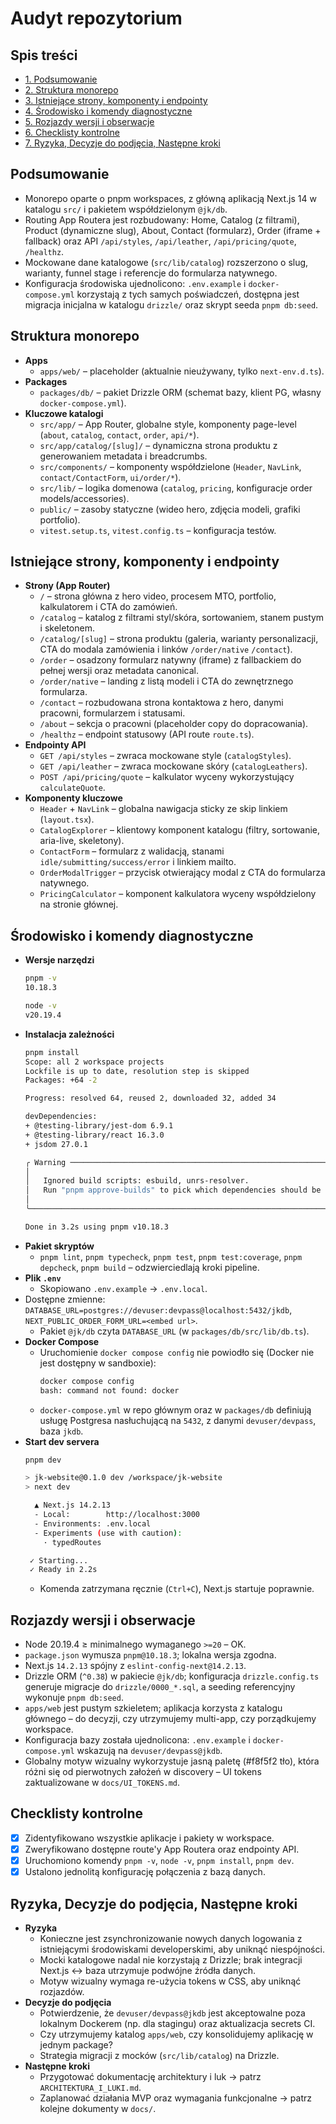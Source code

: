 # Audyt repozytorium

## Spis treści
- [1. Podsumowanie](#podsumowanie)
- [2. Struktura monorepo](#struktura-monorepo)
- [3. Istniejące strony, komponenty i endpointy](#istniejace-strony-komponenty-i-endpointy)
- [4. Środowisko i komendy diagnostyczne](#srodowisko-i-komendy-diagnostyczne)
- [5. Rozjazdy wersji i obserwacje](#rozjazdy-wersji-i-obserwacje)
- [6. Checklisty kontrolne](#checklisty-kontrolne)
- [7. Ryzyka, Decyzje do podjęcia, Następne kroki](#ryzyka-decyzje-do-podjecia-nastepne-kroki)

## Podsumowanie
- Monorepo oparte o pnpm workspaces, z główną aplikacją Next.js 14 w katalogu `src/` i pakietem współdzielonym `@jk/db`.
- Routing App Routera jest rozbudowany: Home, Catalog (z filtrami), Product (dynamiczne slug), About, Contact (formularz), Order (iframe + fallback) oraz API `/api/styles`, `/api/leather`, `/api/pricing/quote`, `/healthz`.
- Mockowane dane katalogowe (`src/lib/catalog`) rozszerzono o slug, warianty, funnel stage i referencje do formularza natywnego.
- Konfiguracja środowiska ujednolicono: `.env.example` i `docker-compose.yml` korzystają z tych samych poświadczeń, dostępna jest migracja inicjalna w katalogu `drizzle/` oraz skrypt seeda `pnpm db:seed`.

## Struktura monorepo
- **Apps**
  - `apps/web/` – placeholder (aktualnie nieużywany, tylko `next-env.d.ts`).
- **Packages**
  - `packages/db/` – pakiet Drizzle ORM (schemat bazy, klient PG, własny `docker-compose.yml`).
- **Kluczowe katalogi**
  - `src/app/` – App Router, globalne style, komponenty page-level (`about`, `catalog`, `contact`, `order`, `api/*`).
  - `src/app/catalog/[slug]/` – dynamiczna strona produktu z generowaniem metadata i breadcrumbs.
  - `src/components/` – komponenty współdzielone (`Header`, `NavLink`, `contact/ContactForm`, `ui/order/*`).
  - `src/lib/` – logika domenowa (`catalog`, `pricing`, konfiguracje order models/accessories).
  - `public/` – zasoby statyczne (wideo hero, zdjęcia modeli, grafiki portfolio).
  - `vitest.setup.ts`, `vitest.config.ts` – konfiguracja testów.

## Istniejące strony, komponenty i endpointy
- **Strony (App Router)**
  - `/` – strona główna z hero video, procesem MTO, portfolio, kalkulatorem i CTA do zamówień.
  - `/catalog` – katalog z filtrami styl/skóra, sortowaniem, stanem pustym i skeletonem.
  - `/catalog/[slug]` – strona produktu (galeria, warianty personalizacji, CTA do modala zamówienia i linków `/order/native` `/contact`).
  - `/order` – osadzony formularz natywny (iframe) z fallbackiem do pełnej wersji oraz metadata canonical.
  - `/order/native` – landing z listą modeli i CTA do zewnętrznego formularza.
  - `/contact` – rozbudowana strona kontaktowa z hero, danymi pracowni, formularzem i statusami.
  - `/about` – sekcja o pracowni (placeholder copy do dopracowania).
  - `/healthz` – endpoint statusowy (API route `route.ts`).
- **Endpointy API**
  - `GET /api/styles` – zwraca mockowane style (`catalogStyles`).
  - `GET /api/leather` – zwraca mockowane skóry (`catalogLeathers`).
  - `POST /api/pricing/quote` – kalkulator wyceny wykorzystujący `calculateQuote`.
- **Komponenty kluczowe**
  - `Header` + `NavLink` – globalna nawigacja sticky ze skip linkiem (`layout.tsx`).
  - `CatalogExplorer` – klientowy komponent katalogu (filtry, sortowanie, aria-live, skeletony).
  - `ContactForm` – formularz z walidacją, stanami `idle/submitting/success/error` i linkiem mailto.
  - `OrderModalTrigger` – przycisk otwierający modal z CTA do formularza natywnego.
  - `PricingCalculator` – komponent kalkulatora wyceny współdzielony na stronie głównej.

## Środowisko i komendy diagnostyczne
- **Wersje narzędzi**
  ```bash
  pnpm -v
  10.18.3
  ```
  ```bash
  node -v
  v20.19.4
  ```
- **Instalacja zależności**
  ```bash
  pnpm install
  Scope: all 2 workspace projects
  Lockfile is up to date, resolution step is skipped
  Packages: +64 -2

  Progress: resolved 64, reused 2, downloaded 32, added 34

  devDependencies:
  + @testing-library/jest-dom 6.9.1
  + @testing-library/react 16.3.0
  + jsdom 27.0.1

  ╭ Warning ─────────────────────────────────────────────────────────────────────────╮
  │                                                                                  │
  │   Ignored build scripts: esbuild, unrs-resolver.                                 │
  │   Run "pnpm approve-builds" to pick which dependencies should be allowed.       │
  │                                                                                  │
  ╰──────────────────────────────────────────────────────────────────────────────────╯

  Done in 3.2s using pnpm v10.18.3
  ```
- **Pakiet skryptów**
  - `pnpm lint`, `pnpm typecheck`, `pnpm test`, `pnpm test:coverage`, `pnpm depcheck`, `pnpm build` – odzwierciedlają kroki pipeline.
- **Plik `.env`**
  - Skopiowano `.env.example` → `.env.local`.
- Dostępne zmienne: `DATABASE_URL=postgres://devuser:devpass@localhost:5432/jkdb`, `NEXT_PUBLIC_ORDER_FORM_URL=<embed url>`.
  - Pakiet `@jk/db` czyta `DATABASE_URL` (w `packages/db/src/lib/db.ts`).
- **Docker Compose**
  - Uruchomienie `docker compose config` nie powiodło się (Docker nie jest dostępny w sandboxie):
    ```bash
    docker compose config
    bash: command not found: docker
    ```
  - `docker-compose.yml` w repo głównym oraz w `packages/db` definiują usługę Postgresa nasłuchującą na `5432`, z danymi `devuser/devpass`, baza `jkdb`.
- **Start dev servera**
  ```bash
  pnpm dev

  > jk-website@0.1.0 dev /workspace/jk-website
  > next dev

    ▲ Next.js 14.2.13
    - Local:        http://localhost:3000
    - Environments: .env.local
    - Experiments (use with caution):
      · typedRoutes

   ✓ Starting...
   ✓ Ready in 2.2s
  ```
  - Komenda zatrzymana ręcznie (`Ctrl+C`), Next.js startuje poprawnie.

## Rozjazdy wersji i obserwacje
- Node 20.19.4 ≥ minimalnego wymaganego `>=20` – OK.
- `package.json` wymusza `pnpm@10.18.3`; lokalna wersja zgodna.
- Next.js `14.2.13` spójny z `eslint-config-next@14.2.13`.
- Drizzle ORM (`^0.38`) w pakiecie `@jk/db`; konfiguracja `drizzle.config.ts` generuje migracje do `drizzle/0000_*.sql`, a seeding referencyjny wykonuje `pnpm db:seed`.
- `apps/web` jest pustym szkieletem; aplikacja korzysta z katalogu głównego – do decyzji, czy utrzymujemy multi-app, czy porządkujemy workspace.
- Konfiguracja bazy została ujednolicona: `.env.example` i `docker-compose.yml` wskazują na `devuser/devpass@jkdb`.
- Globalny motyw wizualny wykorzystuje jasną paletę (#f8f5f2 tło), która różni się od pierwotnych założeń w discovery – UI tokens zaktualizowane w `docs/UI_TOKENS.md`.

## Checklisty kontrolne
- [x] Zidentyfikowano wszystkie aplikacje i pakiety w workspace.
- [x] Zweryfikowano dostępne route'y App Routera oraz endpointy API.
- [x] Uruchomiono komendy `pnpm -v`, `node -v`, `pnpm install`, `pnpm dev`.
- [x] Ustalono jednolitą konfigurację połączenia z bazą danych.

## Ryzyka, Decyzje do podjęcia, Następne kroki
- **Ryzyka**
  - Konieczne jest zsynchronizowanie nowych danych logowania z istniejącymi środowiskami developerskimi, aby uniknąć niespójności.
  - Mocki katalogowe nadal nie korzystają z Drizzle; brak integracji Next.js ↔ baza utrzymuje podwójne źródła danych.
  - Motyw wizualny wymaga re-użycia tokens w CSS, aby uniknąć rozjazdów.
- **Decyzje do podjęcia**
  - Potwierdzenie, że `devuser/devpass@jkdb` jest akceptowalne poza lokalnym Dockerem (np. dla stagingu) oraz aktualizacja secrets CI.
  - Czy utrzymujemy katalog `apps/web`, czy konsolidujemy aplikację w jednym package?
  - Strategia migracji z mocków (`src/lib/catalog`) na Drizzle.
- **Następne kroki**
  - Przygotować dokumentację architektury i luk → patrz `ARCHITEKTURA_I_LUKI.md`.
  - Zaplanować działania MVP oraz wymagania funkcjonalne → patrz kolejne dokumenty w `docs/`.
